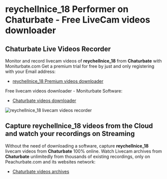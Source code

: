 # reychellnice_18 Performer on Chaturbate - Free LiveCam videos downloader

## Chaturbate Live Videos Recorder

Monitor and record livecam videos of **reychellnice_18** from **Chaturbate** with Moniturbate.com
Get a premium trial for free by just and only registering with your Email address:
* [reychellnice_18 Premium videos downloader](https://moniturbate.com/request-demo-licence-key.html)

Free livecam videos downloader - Moniturbate Software:
* [Chaturbate videos downloader](https://moniturbate.com/moniturbate-download-software.html)

![reychellnice_18 livecam videos recorder](https://peachurnet.com/templates/moniturbate-software.png)


## Capture reychellnice_18 videos from the Cloud and watch your recordings on Streaming

Without the need of downloading a software, capture **reychellnice_18** livecam videos from **Chaturbate** 100% online.
Watch Livecam archives from **Chaturbate** unlimitedly from thousands of existing recordings, only on Peachurbate.com and its websites network:
* [Chaturbate videos archives](https://peachurnet.com/)